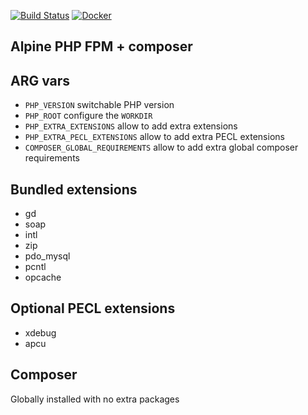[![Build Status][ico-github-actions]][link-github-actions]
[![Docker][ico-microbadger]][link-microbadger]

Alpine PHP FPM + composer
--

ARG vars
---

 - `PHP_VERSION` switchable PHP version
 - `PHP_ROOT` configure the `WORKDIR`
 - `PHP_EXTRA_EXTENSIONS` allow to add extra extensions
 - `PHP_EXTRA_PECL_EXTENSIONS` allow to add extra PECL extensions
 - `COMPOSER_GLOBAL_REQUIREMENTS` allow to add extra global composer requirements

Bundled extensions
---

 - gd
 - soap
 - intl
 - zip
 - pdo_mysql
 - pcntl
 - opcache

Optional PECL extensions
---

 - xdebug
 - apcu

Composer
--- 

Globally installed with no extra packages

[ico-github-actions]: https://github.com/Prometee/docker-php-fpm/workflows/Build/badge.svg
[ico-microbadger]: https://images.microbadger.com/badges/image/fluxaudio/php-fpm.svg

[link-github-actions]: https://github.com/Prometee/docker-php-fpm/actions?query=workflow%3A"Build"
[link-microbadger]: https://microbadger.com/images/fluxaudio/php-fpm
